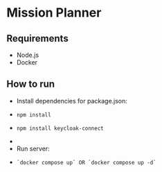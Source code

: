 # Mission Planner

## Requirements
* Node.js
* Docker

## How to run
* Install dependencies for package.json:
*     npm install
*     npm install keycloak-connect
*
* Run server:
*     `docker compose up` OR `docker compose up -d`

